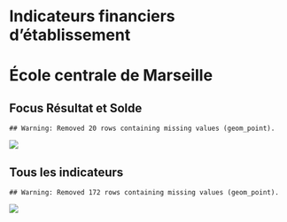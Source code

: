 Indicateurs financiers d’établissement
================

# École centrale de Marseille

## Focus Résultat et Solde

    ## Warning: Removed 20 rows containing missing values (geom_point).

![](école_centrale_de_marseille_files/figure-gfm/etab.focus-1.png)<!-- -->

## Tous les indicateurs

    ## Warning: Removed 172 rows containing missing values (geom_point).

![](école_centrale_de_marseille_files/figure-gfm/etab-1.png)<!-- -->

